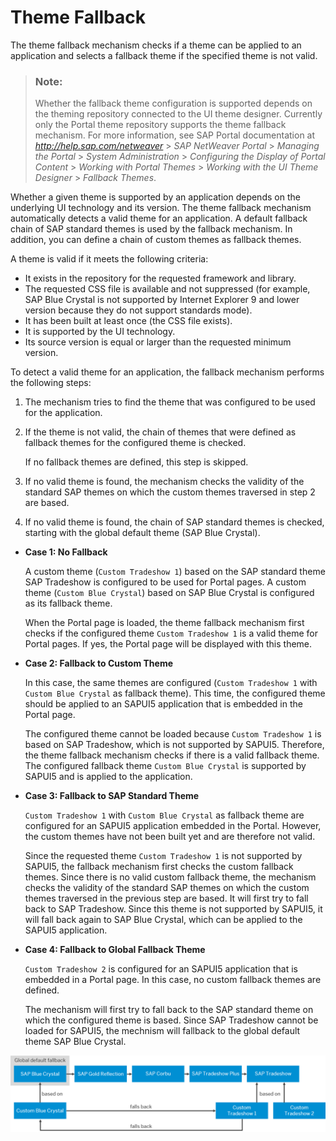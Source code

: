 <!-- loio24abdb6eb8c44a9db563016ef69cc76a -->

# Theme Fallback

The theme fallback mechanism checks if a theme can be applied to an application and selects a fallback theme if the specified theme is not valid.

> ### Note:  
> Whether the fallback theme configuration is supported depends on the theming repository connected to the UI theme designer. Currently only the Portal theme repository supports the theme fallback mechanism. For more information, see SAP Portal documentation at *http://help.sap.com/netweaver* \> *SAP NetWeaver Portal* \> *Managing the Portal* \> *System Administration* \> *Configuring the Display of Portal Content* \> *Working with Portal Themes* \> *Working with the UI Theme Designer* \> *Fallback Themes*.

Whether a given theme is supported by an application depends on the underlying UI technology and its version. The theme fallback mechanism automatically detects a valid theme for an application. A default fallback chain of SAP standard themes is used by the fallback mechanism. In addition, you can define a chain of custom themes as fallback themes.

A theme is valid if it meets the following criteria:

-   It exists in the repository for the requested framework and library.
-   The requested CSS file is available and not suppressed \(for example, SAP Blue Crystal is not supported by Internet Explorer 9 and lower version because they do not support standards mode\).
-   It has been built at least once \(the CSS file exists\).
-   It is supported by the UI technology.
-   Its source version is equal or larger than the requested minimum version.

To detect a valid theme for an application, the fallback mechanism performs the following steps:

1.  The mechanism tries to find the theme that was configured to be used for the application.
2.  If the theme is not valid, the chain of themes that were defined as fallback themes for the configured theme is checked.

    If no fallback themes are defined, this step is skipped.

3.  If no valid theme is found, the mechanism checks the validity of the standard SAP themes on which the custom themes traversed in step 2 are based.

4.  If no valid theme is found, the chain of SAP standard themes is checked, starting with the global default theme \(SAP Blue Crystal\).



-   **Case 1: No Fallback**

    A custom theme \(`Custom Tradeshow 1`\) based on the SAP standard theme SAP Tradeshow is configured to be used for Portal pages. A custom theme \(`Custom Blue Crystal`\) based on SAP Blue Crystal is configured as its fallback theme.

    When the Portal page is loaded, the theme fallback mechanism first checks if the configured theme `Custom Tradeshow 1` is a valid theme for Portal pages. If yes, the Portal page will be displayed with this theme.

-   **Case 2: Fallback to Custom Theme**

    In this case, the same themes are configured \(`Custom Tradeshow 1` with `Custom Blue Crystal` as fallback theme\). This time, the configured theme should be applied to an SAPUI5 application that is embedded in the Portal page.

    The configured theme cannot be loaded because `Custom Tradeshow 1` is based on SAP Tradeshow, which is not supported by SAPUI5. Therefore, the theme fallback mechanism checks if there is a valid fallback theme. The configured fallback theme `Custom Blue Crystal` is supported by SAPUI5 and is applied to the application.

-   **Case 3: Fallback to SAP Standard Theme**

    `Custom Tradeshow 1` with `Custom Blue Crystal` as fallback theme are configured for an SAPUI5 application embedded in the Portal. However, the custom themes have not been built yet and are therefore not valid.

    Since the requested theme `Custom Tradeshow 1` is not supported by SAPUI5, the fallback mechanism first checks the custom fallback themes. Since there is no valid custom fallback theme, the mechanism checks the validity of the standard SAP themes on which the custom themes traversed in the previous step are based. It will first try to fall back to SAP Tradeshow. Since this theme is not supported by SAPUI5, it will fall back again to SAP Blue Crystal, which can be applied to the SAPUI5 application.

-   **Case 4: Fallback to Global Fallback Theme**

    `Custom Tradeshow 2` is configured for an SAPUI5 application that is embedded in a Portal page. In this case, no custom fallback themes are defined.

    The mechanism will first try to fall back to the SAP standard theme on which the configured theme is based. Since SAP Tradeshow cannot be loaded for SAPUI5, the mechnism will fallback to the global default theme SAP Blue Crystal.


![](images/Theme_Fallback_Chain_fcac928.png)

